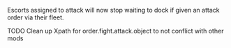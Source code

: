 Escorts assigned to attack will now stop waiting to dock if given an attack order via their fleet.

TODO Clean up Xpath for order.fight.attack.object to not conflict with other mods